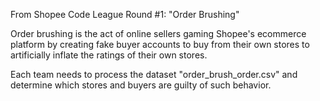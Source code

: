 From Shopee Code League Round #1: "Order Brushing"

Order brushing is the act of online sellers gaming Shopee's ecommerce platform by creating fake buyer accounts to buy from their own stores to artificially inflate the ratings of their own stores.

Each team needs to process the dataset "order_brush_order.csv" and determine which stores and buyers are guilty of such behavior.
